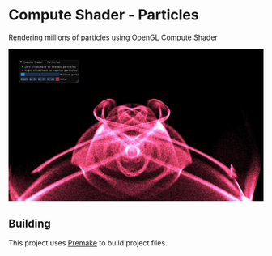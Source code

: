 # Compute Shader - Particles   

Rendering millions of particles using OpenGL Compute Shader

![Screenshot](https://github.com/erbuka/cs-particles/blob/master/screenshot.jpg)

## Building

This project uses [Premake](https://premake.github.io/) to build project files.

